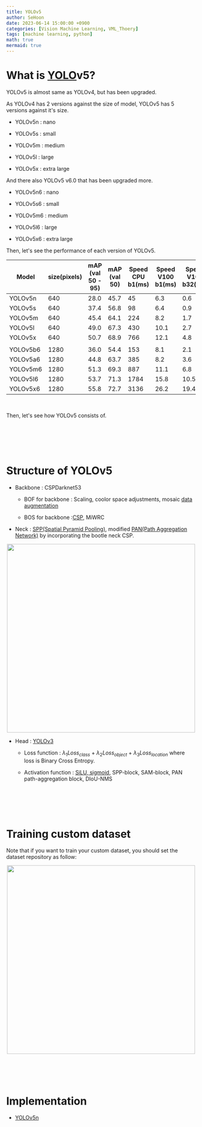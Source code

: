 ```yaml
---
title: YOLOv5
author: SeHoon
date: 2023-06-14 15:00:00 +0900
categories: [Vision Machine Learning, VML_Thoery]
tags: [machine learning, python]
math: true
mermaid: true
---
```


# What is [YOLO](https://csh970605.github.io/posts/YOLO/)v5?
YOLOv5 is almost same as YOLOv4, but has been upgraded.

As YOLOv4 has 2 versions against the size of model, YOLOv5 has 5 versions against it's size.

+ YOLOv5n : nano

+ YOLOv5s : small

+ YOLOv5m : medium

+ YOLOv5l : large

+ YOLOv5x : extra large

And there also YOLOv5 v6.0 that has been upgraded more.

+ YOLOv5n6 : nano

+ YOLOv5s6 : small

+ YOLOv5m6 : medium

+ YOLOv5l6 : large

+ YOLOv5x6 : extra large

Then, let's see the performance of each version of YOLOv5.

| Model | size(pixels) | mAP<br>(val 50 - 95) | mAP<br>(val 50) | Speed CPU b1(ms) | Speed V100 b1(ms) | Speed V100 b32(ms) | params(M) | FLOPs @640(B) |
|---|---|---|---|---|---|---|---|---|
| YOLOv5n | 640 | 28.0 | 45.7 | 45 | 6.3 | 0.6 | 1.9 | 4.5 |
| YOLOv5s | 640 | 37.4 | 56.8 | 98 | 6.4 | 0.9 | 7.2 | 16.5 |
| YOLOv5m | 640 | 45.4 | 64.1 | 224 | 8.2 | 1.7 | 21.2 | 49.0 |
| YOLOv5l | 640 | 49.0 | 67.3 | 430 | 10.1 | 2.7 | 46.5 | 109.1 |
| YOLOv5x | 640 | 50.7 | 68.9 | 766 | 12.1 | 4.8 | 86.7 | 205.7 |
| |
| YOLOv5b6 | 1280 | 36.0 | 54.4 | 153 | 8.1 | 2.1 | 3.2 | 4.6 |
| YOLOv5a6 | 1280 | 44.8 | 63.7 | 385 | 8.2 | 3.6 | 12.6 | 16.8 |
| YOLOv5m6 | 1280 | 51.3 | 69.3 | 887 | 11.1 | 6.8 | 35.7 | 50.0 |
| YOLOv5l6 | 1280 | 53.7 | 71.3 | 1784 | 15.8 | 10.5 | 76.8 | 111.4 |
| YOLOv5x6 | 1280 | 55.8 | 72.7 | 3136 | 26.2 | 19.4 | 140.7 | 209.8 |

<br>

Then, let's see how YOLOv5 consists of.

<br>
<br>
<br>
<br>

# Structure of YOLOv5

+ Backbone : CSPDarknet53
    
    + BOF for backbone : Scaling, coolor space adjustments, mosaic [data augmentation](https://csh970605.github.io/posts/Data_Augmentation/)

    + BOS for backbone :[CSP](https://csh970605.github.io/posts/CSP/), MiWRC

+ Neck : [SPP(Spatial Pyramid Pooling)](https://arxiv.org/abs/1406.4729), modified [PAN(Path Aggregation Network)](https://arxiv.org/abs/2105.00405) by incorporating the bootle neck CSP.

<center>
<img src="https://github.com/csh970605/csh970605.github.io/assets/28240052/6c6be8c7-bfc0-4a17-903c-0c606ed63d25" width=500>
</center>

+ Head : [YOLOv3](https://csh970605.github.io/posts/YOLOv3/)

    + Loss function : $\lambda_{1}Loss_{class}\ +\ \lambda_{2}Loss_{object}\ +\ \lambda_{3}Loss_{location}$ where loss is Binary Cross Entropy.

    + Activation function : [SiLU, sigmoid](https://csh970605.github.io/posts/Activation_Function/), SPP-block, SAM-block, PAN path-aggregation block, DIoU-NMS

<br>
<br>
<br>
<br>

# Training custom dataset

Note that if you want to train your custom dataset, you should set the dataset repository as follow:

<center>
<img src="https://github.com/csh970605/csh970605.github.io/assets/28240052/cda60ea6-d8fd-47d5-a4e0-f59d001ffb2e" width=500>
</center>
<br>
<br>
<br>
<br>


# Implementation

+ [YOLOv5n]()